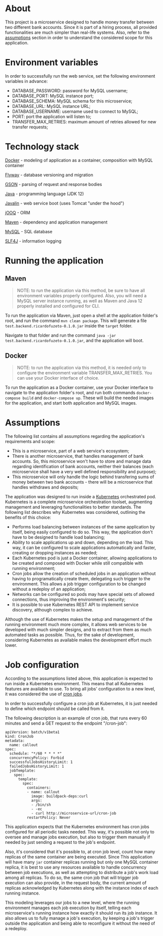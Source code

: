 # About

This project is a microservice designed to handle money transfer between two different bank accounts. Since it is part of a hiring process, all provided functionalities are much simpler than real-life systems. Also, refer to the [assumptions](#assumptions) section in order to understand the considered scope for this application.

# Environment variables

In order to successfully run the web service, set the following environment variables in advance:

* DATABASE_PASSWORD: password for MySQL username;
* DATABASE_PORT: MySQL instance port;
* DATABASE_SCHEMA: MySQL schema for this microservice;
* DATABASE_URL: MySQL instance URL;
* DATABASE_USERNAME: username used to connect to MySQL;
* PORT: port the application will listen to;
* TRANSFER_MAX_RETRIES: maximum amount of retries allowed for new transfer requests;

# Technology stack

[Docker](https://www.docker.com/) - modeling of application as a container, composition with MySQL container

[Flyway](https://flywaydb.org/) - database versioning and migration

[GSON](https://github.com/google/gson) - parsing of request and response bodies

[Java](https://www.oracle.com/technetwork/java/javase/downloads/jdk12-downloads-5295953.html) - programming language (JDK 12)

[Javalin](https://javalin.io/) - web service boot (uses Tomcat "under the hood")

[jOOQ](https://www.jooq.org/) - ORM

[Maven](https://maven.apache.org/) - dependency and application management

[MySQL](https://www.mysql.com/) - SQL database

[SLF4J](https://www.slf4j.org/) - information logging

# Running the application

## Maven

> NOTE: to run the application via this method, be sure to have all environment variables properly configured. Also, you will need a MySQL server instance running, as well as Maven and Java 12 properly installed and configured for CLI.

To run the application via Maven, just open a shell at the application folder's root, and run the command `mvn clean package`. This will generate a file `test.backend.ricardofuzeto-0.1.0.jar` inside the `target` folder.

Navigate to that folder and run the command `java -jar test.backend.ricardofuzeto-0.1.0.jar`, and the application will boot.

## Docker

> NOTE: to run the application via this method, it is needed only to configure the environment variable TRANSFER_MAX_RETRIES. You can use your Docker interface of choice.

To run the application as a Docker container, use your Docker interface to navigate to the application folder's root, and run both commands `docker-compose build` and `docker-compose up`. These will build the needed images for the application, and start both application and MySQL images.

# Assumptions

The following list contains all assumptions regarding the application's requirements and scope:

* This is a microservice, part of a web service's ecosystem;
* There is another microservice, that handles management of bank accounts. So, this microservice won't have to store and manage data regarding identification of bank accounts, neither their balances (each microservice shall have a very well defined responsibility and purpose);
* This microservice will only handle the logic behind transfering sums of money between two bank accounts - there will be a microservice that handles withdraws and deposits;

The application was designed to run inside a [Kubernetes](https://kubernetes.io/) orchestrated pod. Kubernetes is a complete microservice orchestration toolset, augmenting management and leveraging functionalities to better standards. The following list describes why Kubernetes was considered, outlining the benefits of this choice:

* Performs load balancing between instances of the same application by itself, being easily configured to do so. This way, the application don't have to be designed to handle load balancing;
* Ability to scale applications up and down, depending on the load. This way, it can be configured to scale applications automatically and faster, creating or dropping instances as needed;
* Each Kubernetes pod is just a Docker container, allowing applications to be created and composed with Docker while still compatible with running environment;
* Cron jobs allow the creation of scheduled jobs in an application without having to programatically create them, delegating such trigger to the environment. This allows a job trigger configuration to be changed without a redeploy of an application;
* Networks can be configured so pods may have special sets of allowed connections, thus improving the environment's security;
* It is possible to use Kubernetes REST API to implement service discovery, although complex to achieve.

Although the use of Kubernetes makes the setup and management of the running environment much more complex, it allows web services to be developed with much simpler designs, and to extract from them as much automated tasks as possible. Thus, for the sake of development, considering Kubernetes as available makes the development effort much lower.

# Job configuration

According to the assumptions listed above, this application is expected to run inside a Kubernetes environment. This means that all Kubernetes features are available to use. To bring all jobs' configuration to a new level, it was considered the use of [cron jobs](https://kubernetes.io/docs/tasks/job/automated-tasks-with-cron-jobs/).

In order to successfully configure a cron job at Kubernetes, it is just needed to define which endpoint should be called from it.

The following description is an example of cron job, that runs every 60 minutes and send a GET request to the endpoint "/cron-job":

```
apiVersion: batch/v1beta1
kind: CronJob
metadata:
  name: callout
spec:
  schedule: "*/60 * * * *"
  concurrencyPolicy: Forbid
  successfulJobsHistoryLimit: 1
  failedJobsHistoryLimit: 1
  jobTemplate:
    spec:
      template:
        spec:
          containers:
          - name: callout
            image: buildpack-deps:curl
            args:
            - /bin/sh
            - -ec
            - curl http://microservice-url/cron-job
          restartPolicy: Never
```

This application expects that the Kubernetes environment has cron jobs configured for all periodic tasks needed. This way, it's possible not only to oversee and manage jobs execution, but also to trigger them manually if needed by just sending a request to the job's endpoint.

Also, it's considered that it's possible to, at cron job level, count how many replicas of the same container are being executed. Since This application will have many `jar` container replicas running but only one MySQL container replica, it is best to use any resources available to handle concurrency between job executions, as well as attempting to distribute a job's work load among all replicas. To do so, the same cron job that will trigger job execution can also provide, in the request body, the current amount of replicas acknowledged by Kubernetes along with the instance index of each running instance.

This modeling leverages our jobs to a new level, where the running environment manages each job execution by itself, telling each microservice's running instance how exactly it should run its job instance. It also allows us to fully manage a job's execution, by keeping a job's trigger outside the application and being able to reconfigure it without the need of a redeploy.